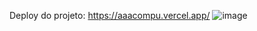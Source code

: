 Deploy do projeto:
https://aaacompu.vercel.app/
![image](https://user-images.githubusercontent.com/66452151/177553620-a8ef2d15-615d-4caa-95b0-55a7b61767e5.png)
